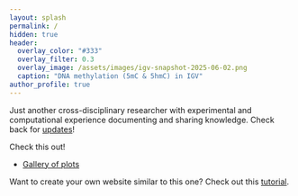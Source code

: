 ```yaml
---
layout: splash
permalink: /
hidden: true
header:
  overlay_color: "#333"
  overlay_filter: 0.3 
  overlay_image: /assets/images/igv-snapshot-2025-06-02.png
  caption: "DNA methylation (5mC & 5hmC) in IGV"
author_profile: true   
---
```


Just another cross-disciplinary researcher with experimental and computational experience documenting and sharing knowledge. Check back for [updates](https://jazsakr.github.io/recent/)!

Check this out!
- [Gallery of plots](https://jazsakr.github.io/)

Want to create your own website similar to this one? Check out this [tutorial](https://jazsakr.github.io/website/).